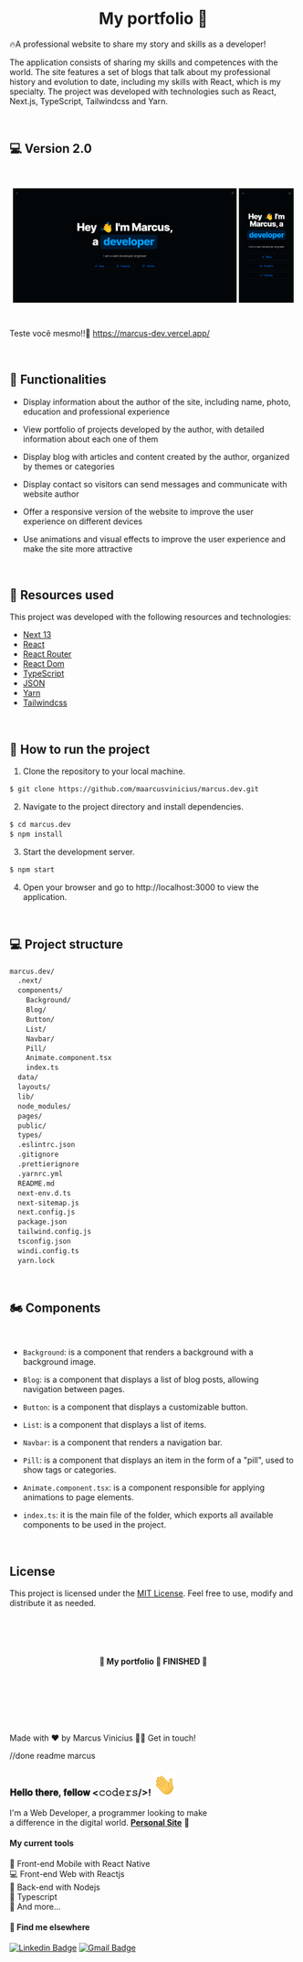 <h1 align="center">My portfolio 📓</h1>

<p align="left">🔥A professional website to share my story and skills as a developer!

<br />

The application consists of sharing my skills and competences with the world. The site features a set of blogs that talk about my professional history and evolution to date, including my skills with React, which is my specialty. The project was developed with technologies such as React, Next.js, TypeScript, Tailwindcss and Yarn.

</p>

<br />

## 💻 Version 2.0

<br />

<div id="layout" align="center">
  <p align="stretch">
    <img align="center" height="200" alt="NextLevelWeek" title="#NextLevelWeek" src="./public/assets/Screenshott_Webb_1.png">
    <img align="center" height="200" alt="NextLevelWeek" title="#NextLevelWeek" src="./public/assets/Screenshott_Mobb_1.png">
  </p>
</div>

<br />

Teste você mesmo!!🔎 https://marcus-dev.vercel.app/

<br />

## 🎡 Functionalities

-   Display information about the author of the site, including name, photo, education and professional experience

-   View portfolio of projects developed by the author, with detailed information about each one of them

-   Display blog with articles and content created by the author, organized by themes or categories

-   Display contact so visitors can send messages and communicate with website author

-   Offer a responsive version of the website to improve the user experience on different devices

-   Use animations and visual effects to improve the user experience and make the site more attractive

<br />

## 🔧 Resources used

This project was developed with the following resources and technologies:

-   [Next 13](https://nextjs.org/)
-   [React](https://reactjs.org/)
-   [React Router](https://reactrouter.com/en/main)
-   [React Dom](https://legacy.reactjs.org/docs/react-dom.html)
-   [TypeScript](https://www.typescriptlang.org/)
-   [JSON](https://developer.mozilla.org/pt-BR/docs/Learn/JavaScript/Objects/JSON)
-   [Yarn](https://yarnpkg.com/)
-   [Tailwindcss](https://tailwindcss.com/)

<br />

## 🚀 How to run the project

1. Clone the repository to your local machine.

```bash
$ git clone https://github.com/maarcusvinicius/marcus.dev.git
```

2. Navigate to the project directory and install dependencies.

```bash
$ cd marcus.dev
$ npm install
```

3. Start the development server.

```bash
$ npm start
```

4. Open your browser and go to http://localhost:3000 to view the application.

<br />

## 💻 Project structure

```bash
marcus.dev/
  .next/
  components/
    Background/
    Blog/
    Button/
    List/
    Navbar/
    Pill/
    Animate.component.tsx
    index.ts
  data/
  layouts/
  lib/
  node_modules/
  pages/
  public/
  types/
  .eslintrc.json
  .gitignore
  .prettierignore
  .yarnrc.yml
  README.md
  next-env.d.ts
  next-sitemap.js
  next.config.js
  package.json
  tailwind.config.js
  tsconfig.json
  windi.config.ts
  yarn.lock
```

<br />

## 🏍️ Components

<br />

-   `Background`: is a component that renders a background with a background image.

-   `Blog`: is a component that displays a list of blog posts, allowing navigation between pages.

-   `Button`: is a component that displays a customizable button.

-   `List`: is a component that displays a list of items.

-   `Navbar`: is a component that renders a navigation bar.

-   `Pill`: is a component that displays an item in the form of a "pill", used to show tags or categories.

-   `Animate.component.tsx`: is a component responsible for applying animations to page elements.

-   `index.ts`: it is the main file of the folder, which exports all available components to be used in the project.

<br />

## License

<p>

This project is licensed under the [MIT License](https://opensource.org/license/mit/). Feel free to use, modify and distribute it as needed.

</p>

<br />
<br />
<br />
<h4 align="center"> 
	🚧  My portfolio 📓 FINISHED  🚧
</h4>
<br />
<br />
<br />
<br />
<br />


Made with ❤️ by Marcus Vinicius 👋🏽 Get in touch!

//done readme marcus

### 𝐇𝐞𝐥𝐥𝐨 𝐭𝐡𝐞𝐫𝐞, 𝐟𝐞𝐥𝐥𝐨𝐰 <𝚌𝚘𝚍𝚎𝚛𝚜/>! <img width="40" src="https://raw.githubusercontent.com/ABSphreak/ABSphreak/master/gifs/Hi.gif">

I'm a Web Developer, a programmer looking to make <br /> a difference in the digital world. [**Personal Site**](https://marcus-dev.vercel.app/) 🚀

#### My current tools

📲 Front-end Mobile with React Native  
💻 Front-end Web with Reactjs  
📡 Back-end with Nodejs  
🔣 Typescript  
🧰 And more...

#### 💬 Find me elsewhere

[![Linkedin Badge](https://img.shields.io/badge/-Linkedin-blue?style=flat-square&logo=Linkedin&logoColor=white&link=https://www.linkedin.com/in/marcus-vinicius-507718228/)](https://www.linkedin.com/in/marcus-vinicius-507718228/)
[![Gmail Badge](https://img.shields.io/badge/-marcus.editor77@gmail.com-c14438?style=flat-square&logo=Gmail&logoColor=white&link=mailto:marcus.editor77@gmail.com)](marcus.editor77@gmail.com)
